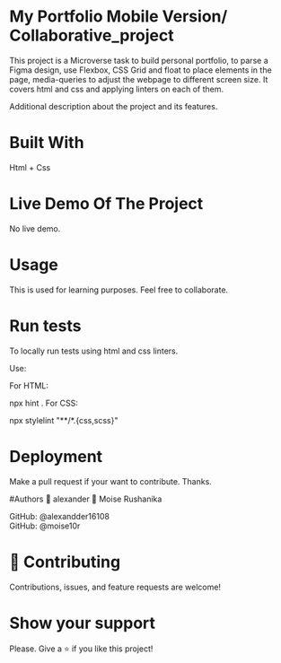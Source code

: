 
# My Portfolio Mobile Version/ Collaborative_project
This project is a Microverse task to build personal portfolio, to parse a Figma design, use Flexbox, CSS Grid and float to place elements in the page, media-queries to adjust the webpage to different screen size. It covers html and css and applying linters on each of them.


Additional description about the project and its features.

# Built With
Html + Css

# Live Demo Of The Project
No live demo.

# Usage
This is used for learning purposes. Feel free to collaborate.

# Run tests
To locally run tests using html and css linters.

Use:

For HTML:

npx hint .
For CSS:

npx stylelint "**/*.{css,scss}" 
# Deployment
Make a pull request if your want to contribute. Thanks.

#Authors
👤 alexander
👤 Moise Rushanika

GitHub: @alexandder16108   
GitHub: @moise10r

# 🤝 Contributing
Contributions, issues, and feature requests are welcome!

# Show your support
Please. Give a ⭐️ if you like this project!

